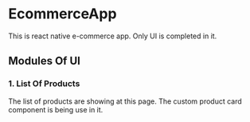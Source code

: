 # EcommerceApp
This is react native e-commerce app. Only UI is completed in it.

## Modules Of UI
### 1. List Of Products
The list of products are showing at this page. The custom product card component is being use in it.

